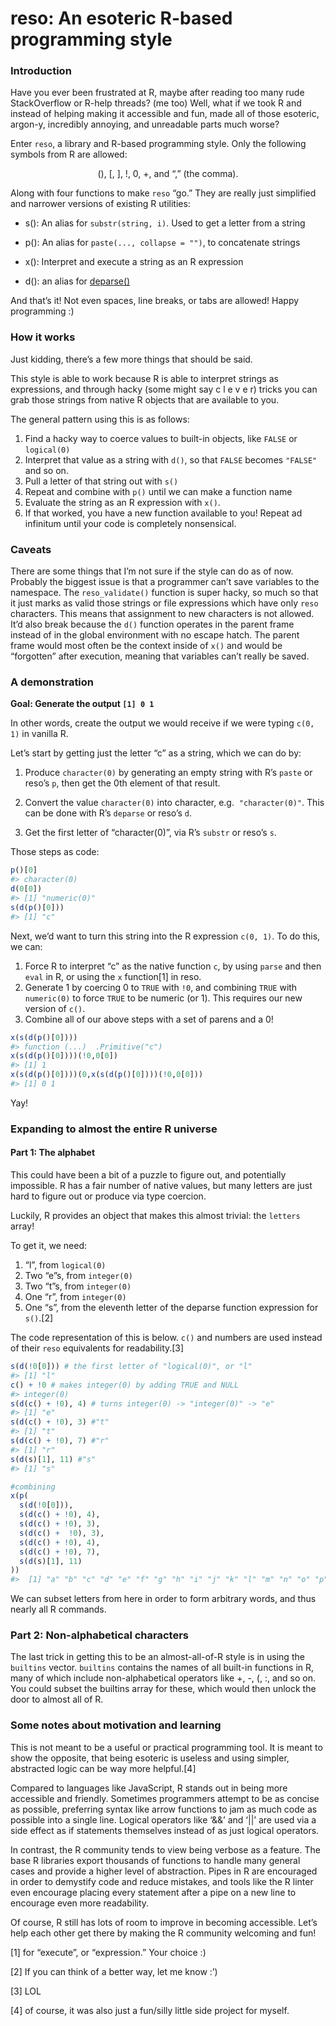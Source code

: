 reso: An esoteric R-based programming style
================

### Introduction

Have you ever been frustrated at R, maybe after reading too many rude
StackOverflow or R-help threads? (me too) Well, what if we took R and
instead of helping making it accessible and fun, made all of those
esoteric, argon-y, incredibly annoying, and unreadable parts much worse?

Enter `reso`, a library and R-based programming style. Only the
following symbols from R are allowed:

<p style="text-align:center">
(), [, ], !, 0, +, and “,” (the comma).
</p>

Along with four functions to make `reso` “go.” They are really just
simplified and narrower versions of existing R utilities:

-   s(): An alias for `substr(string, i)`. Used to get a letter from a
    string

-   p(): An alias for `paste(..., collapse = "")`, to concatenate
    strings

-   x(): Interpret and execute a string as an R expression

-   d(): an alias for
    [deparse()](https://www.rdocumentation.org/packages/base/versions/3.6.2/topics/deparse)

And that’s it! Not even spaces, line breaks, or tabs are allowed! Happy
programming :)

### How it works

Just kidding, there’s a few more things that should be said.

This style is able to work because R is able to interpret strings as
expressions, and through hacky (some might say c l e v e r) tricks you
can grab those strings from native R objects that are available to you.

The general pattern using this is as follows:

1.  Find a hacky way to coerce values to built-in objects, like `FALSE`
    or `logical(0)`
2.  Interpret that value as a string with `d()`, so that `FALSE` becomes
    `"FALSE"` and so on.
3.  Pull a letter of that string out with `s()`
4.  Repeat and combine with `p()` until we can make a function name
5.  Evaluate the string as an R expression with `x()`.
6.  If that worked, you have a new function available to you! Repeat ad
    infinitum until your code is completely nonsensical.

### Caveats

There are some things that I’m not sure if the style can do as of now.
Probably the biggest issue is that a programmer can’t save variables to
the namespace. The `reso_validate()` function is super hacky, so much so
that it just marks as valid those strings or file expressions which have
only `reso` characters. This means that assignment to new characters is
not allowed. It’d also break because the `d()` function operates in the
parent frame instead of in the global environment with no escape hatch.
The parent frame would most often be the context inside of `x()` and
would be “forgotten” after execution, meaning that variables can’t
really be saved.

### A demonstration

**Goal: Generate the output `[1] 0 1`**

In other words, create the output we would receive if we were typing
`c(0, 1)` in vanilla R.

Let’s start by getting just the letter “c” as a string, which we can do
by:

1.  Produce `character(0)` by generating an empty string with R’s
    `paste` or reso’s `p`, then get the 0th element of that result.

2.  Convert the value `character(0)` into character, e.g. 
    `"character(0)"`. This can be done with R’s `deparse` or reso’s `d`.

3.  Get the first letter of “character(0)”, via R’s `substr` or reso’s
    `s`.

Those steps as code:

``` r
p()[0]
#> character(0)
d(0[0])
#> [1] "numeric(0)"
s(d(p()[0]))
#> [1] "c"
```

Next, we’d want to turn this string into the R expression `c(0, 1)`. To
do this, we can:

1.  Force R to interpret “c” as the native function `c`, by using
    `parse` and then `eval` in R, or using the `x` function[1] in reso.
2.  Generate 1 by coercing 0 to `TRUE` with `!0`, and combining `TRUE`
    with `numeric(0)` to force `TRUE` to be numeric (or 1). This
    requires our new version of `c()`.
3.  Combine all of our above steps with a set of parens and a 0!

``` r
x(s(d(p()[0])))
#> function (...)  .Primitive("c")
x(s(d(p()[0])))(!0,0[0])
#> [1] 1
x(s(d(p()[0])))(0,x(s(d(p()[0])))(!0,0[0]))
#> [1] 0 1
```

Yay!

### Expanding to almost the entire R universe

#### Part 1: The alphabet

This could have been a bit of a puzzle to figure out, and potentially
impossible. R has a fair number of native values, but many letters are
just hard to figure out or produce via type coercion.

Luckily, R provides an object that makes this almost trivial: the
`letters` array!

To get it, we need:

1.  “l”, from `logical(0)`
2.  Two “e”s, from `integer(0)`
3.  Two “t”s, from `integer(0)`
4.  One “r”, from `integer(0)`
5.  One “s”, from the eleventh letter of the deparse function expression
    for `s()`.[2]

The code representation of this is below. `c()` and numbers are used
instead of their `reso` equivalents for readability.[3]

``` r
s(d(!0[0])) # the first letter of "logical(0)", or "l"
#> [1] "l"
c() + !0 # makes integer(0) by adding TRUE and NULL
#> integer(0)
s(d(c() + !0), 4) # turns integer(0) -> "integer(0)" -> "e"
#> [1] "e"
s(d(c() + !0), 3) #"t"
#> [1] "t"
s(d(c() + !0), 7) #"r"
#> [1] "r"
s(d(s)[1], 11) #"s"
#> [1] "s"

#combining
x(p(
  s(d(!0[0])),
  s(d(c() + !0), 4),
  s(d(c() + !0), 3),
  s(d(c() +  !0), 3),
  s(d(c() + !0), 4),
  s(d(c() + !0), 7),
  s(d(s)[1], 11)
))
#>  [1] "a" "b" "c" "d" "e" "f" "g" "h" "i" "j" "k" "l" "m" "n" "o" "p" "q" "r" "s" "t" "u" "v" "w" "x" "y" "z"
```

We can subset letters from here in order to form arbitrary words, and
thus nearly all R commands.

### Part 2: Non-alphabetical characters

The last trick in getting this to be an almost-all-of-R style is in
using the `builtins` vector. `builtins` contains the names of all
built-in functions in R, many of which include non-alphabetical
operators like +, -, (, :, and so on. You could subset the builtins
array for these, which would then unlock the door to almost all of R.

### Some notes about motivation and learning

This is not meant to be a useful or practical programming tool. It is
meant to show the opposite, that being esoteric is useless and using
simpler, abstracted logic can be way more helpful.[4]

Compared to languages like JavaScript, R stands out in being more
accessible and friendly. Sometimes programmers attempt to be as concise
as possible, preferring syntax like arrow functions to jam as much code
as possible into a single line. Logical operators like ‘&&’ and ‘\|\|’
are used via a side effect as if statements themselves instead of as
just logical operators.

In contrast, the R community tends to view being verbose as a feature.
The base R libraries export thousands of functions to handle many
general cases and provide a higher level of abstraction. Pipes in R are
encouraged in order to demystify code and reduce mistakes, and tools
like the R linter even encourage placing every statement after a pipe on
a new line to encourage even more readability.

Of course, R still has lots of room to improve in becoming accessible.
Let’s help each other get there by making the R community welcoming and
fun!

[1] for “execute”, or “expression.” Your choice :)

[2] If you can think of a better way, let me know :’)

[3] LOL

[4] of course, it was also just a fun/silly little side project for
myself.
